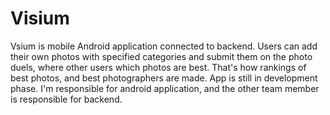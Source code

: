 # Visium

  Vsium is mobile Android application connected to backend. Users can add their own photos with specified categories and submit them on the photo duels, where other users which photos are best.
That's how rankings of best photos, and best photographers are made. App is still in development phase. I'm responsible for android application, and the other team member is responsible for backend.